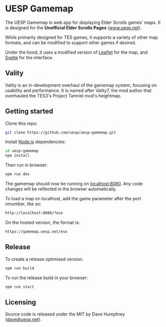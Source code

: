 # UESP Gamemap

The UESP Gamemap is web app for displaying Elder Scrolls games' maps. It is designed for the **Unofficial Elder Scrolls Pages** (www.uesp.net).

While primarily designed for TES games, it supports a variety of other map formats, and can be modified to support other games if desired.

Under the hood, it uses a modified version of [Leaflet](https://leafletjs.com/) for the map, and [Svelte](https://svelte.dev/) for the interface.

## Vality

Vality is an in-development overhaul of the gamemap system, focusing on usability and performance. It is named after Vality7, the mod author that overhauled the TES3's Project Tamriel mod's heightmap.
## Getting started

Clone this repo:

```bash
git clone https://github.com/uesp/uesp-gamemap.git
```

Install [Node.js](https://nodejs.org) dependencies:

```bash
cd uesp-gamemap
npm install
```

Then run in browser:

```bash
npm run dev
```

The gamemap should now be running on [localhost:8080](http://localhost:8080). Any code changes will be reflected in the browser automatically.

To load a map on localhost, add the game parameter after the port nmumber, like so:

```bash
http://localhost:8080/?eso
```

On the hosted version, the format is:

```bash
https://gamemap.uesp.net/eso
```

## Release

To create a release optimised version:

```bash
npm run build
```

To run the release build in your browser:

```bash
npm run start
```

## Licensing

Source code is released under the MIT by Dave Humphrey (dave@uesp.net).